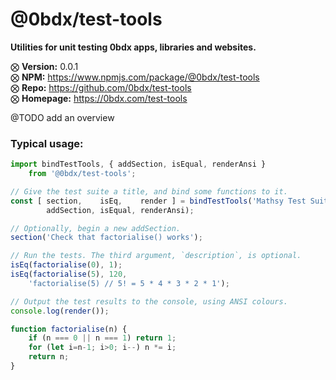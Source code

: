 # @0bdx/test-tools

__Utilities for unit testing 0bdx apps, libraries and websites.__

⨂ __Version:__ 0.0.1  
⨂ __NPM:__ <https://www.npmjs.com/package/@0bdx/test-tools>  
⨂ __Repo:__ <https://github.com/0bdx/test-tools>  
⨂ __Homepage:__ <https://0bdx.com/test-tools>

@TODO add an overview

### Typical usage:

```js
import bindTestTools, { addSection, isEqual, renderAnsi }
    from '@0bdx/test-tools';

// Give the test suite a title, and bind some functions to it.
const [ section,    isEq,    render ] = bindTestTools('Mathsy Test Suite',
        addSection, isEqual, renderAnsi);

// Optionally, begin a new addSection.
section('Check that factorialise() works');

// Run the tests. The third argument, `description`, is optional.
isEq(factorialise(0), 1);
isEq(factorialise(5), 120,
    'factorialise(5) // 5! = 5 * 4 * 3 * 2 * 1');

// Output the test results to the console, using ANSI colours.
console.log(render());

function factorialise(n) {
    if (n === 0 || n === 1) return 1;
    for (let i=n-1; i>0; i--) n *= i;
    return n;
}
```
